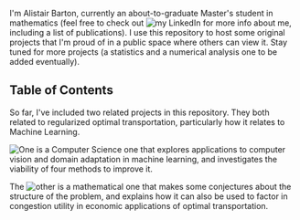 I'm Alistair Barton, currently an about-to-graduate Master's student in mathematics (feel free to check out ![my LinkedIn](https://www.linkedin.com/in/alistairbarton/) for more info about me, including a list of publications). I use this repository to host some original projects that I'm proud of in a public space where others can view it. Stay tuned for more projects (a statistics and a numerical analysis one to be added eventually).

## Table of Contents

So far, I've included two related projects in this repository. They both related to regularized optimal transportation, particularly how it relates to Machine Learning.

![One](https://github.com/arsbar24/Personal_Projects/tree/master/Machine-Learning) is a Computer Science one that explores applications to computer vision and domain adaptation in machine learning, and investigates the viability of four methods to improve it.

The ![other](https://github.com/arsbar24/Personal_Projects/tree/master/Optimal-Transport) is a mathematical one that makes some conjectures about the structure of the problem, and explains how it can also be used to factor in congestion utility in economic applications of optimal transportation.
